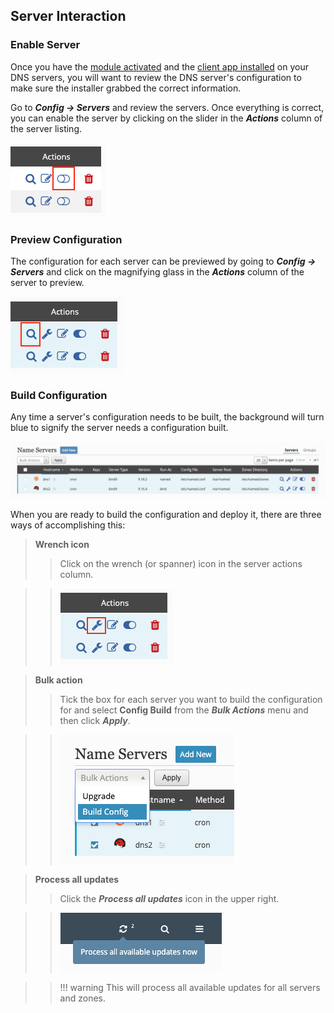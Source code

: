 ## Server Interaction
### Enable Server
Once you have the [module activated](../../index.md#activate-modules) and the [client app installed](../../../getting-started/basic-install.md#client-installation) on your DNS servers, you will want to review the DNS server's configuration to make sure the installer grabbed the correct information.

Go to **_Config → Servers_** and review the servers.  Once everything is correct, you can enable the server by clicking on the slider in the **_Actions_** column of the server listing.

![Define Server Group](../../../images/modules/common/ServerEnable.png)

### Preview Configuration
The configuration for each server can be previewed by going to **_Config → Servers_** and click on the magnifying glass in the **_Actions_** column of the server to preview.

![Define Server Group](../../../images/modules/common/ServerPreviewConfig.png)

### Build Configuration
Any time a server's configuration needs to be built, the background will turn blue to signify the server needs a configuration built.

![Server Flagged for Build Config](../../../images/modules/common/Servers.png)

When you are ready to build the configuration and deploy it, there are three ways of accomplishing this:

>**Wrench icon**
>> Click on the wrench (or spanner) icon in the server actions column.

>> ![Process all updates](../../../images/modules/common/ServerBuildConfig.png)

>**Bulk action**
>> Tick the box for each server you want to build the configuration for and select **Config Build** from the **_Bulk Actions_** menu and then click **_Apply_**.

>> ![Process all updates](../../../images/modules/common/ServerBuildConfigBulk.png)

>**Process all updates**
>> Click the **_Process all updates_** icon in the upper right.

>> ![Process all updates](../../../images/modules/common/ProcessAllUpdates.png)

>> !!! warning
       This will process all available updates for all servers and zones.
